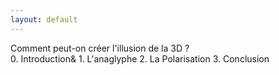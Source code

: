 ```yaml
---
layout: default
---
```


<div id="problematique">Comment peut-on créer l'illusion de la 3D ?</div>

<div id="toc">
<a href="{{ '/chap0'| prepend: site.baseurl | prepend: site.url }}">0. Introduction</a>&
<a href="{{ '/chap1'| prepend: site.baseurl | prepend: site.url }}">1. L'anaglyphe</a>
<a href="{{ '/chap2'| prepend: site.baseurl | prepend: site.url }}">2. La Polarisation</a>
<a href="{{ '/chap3'| prepend: site.baseurl | prepend: site.url }}">3. Conclusion</a>
</div>
